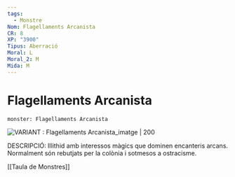 ```yaml
---
tags:
  - Monstre
Nom: Flagellaments Arcanista
CR: 8
XP: "3900"
Tipus: Aberració
Moral: L
Moral_2: M
Mida: M
---
```

# Flagellaments Arcanista

```statblock
monster: Flagellaments Arcanista
```

![VARIANT : Flagellaments Arcanista_imatge | 200](https://static.wikia.nocookie.net/penrith/images/8/8c/Mind_Flayer_Arcanist.png/revision/latest?cb=20190812134719)

DESCRIPCIÓ: 
Illithid amb interessos màgics que dominen encanteris arcans. Normalment són rebutjats per la colònia i sotmesos a ostracisme.

[[Taula de Monstres]]

